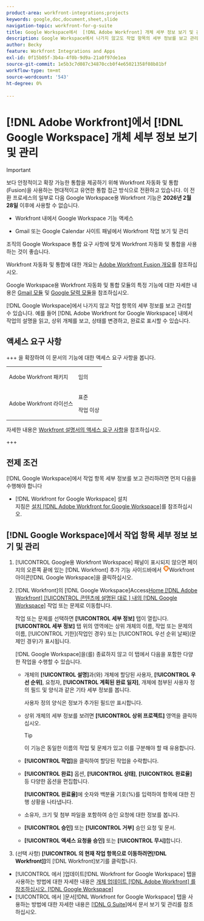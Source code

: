 ```yaml
---
product-area: workfront-integrations;projects
keywords: google,doc,document,sheet,slide
navigation-topic: workfront-for-g-suite
title: Google Workspace에서  [!DNL Adobe Workfront] 개체 세부 정보 보기 및 관리
description: Google Workspace에서 나가지 않고도 작업 항목의 세부 정보를 보고 관리할 수 있습니다. 예를 들어, Google Workspace의 경우  [!DNL Adobe Workfront]  내에서 작업의 설명을 읽고, 상위 개체를 보고, 상태를 변경하고, 완료로 표시할 수 있습니다.
author: Becky
feature: Workfront Integrations and Apps
exl-id: 0f15b05f-3b4a-4f0b-9d9a-21a0f97de1ea
source-git-commit: 1e5b3c7d087c34870ccb0f4e65021358f08b81bf
workflow-type: tm+mt
source-wordcount: '543'
ht-degree: 0%

---
```


# [!DNL Adobe Workfront]에서 [!DNL Google Workspace] 개체 세부 정보 보기 및 관리

>[!IMPORTANT]
>
>보다 안정적이고 확장 가능한 통합을 제공하기 위해 Workfront 자동화 및 통합(Fusion)을 사용하는 현대적이고 유연한 통합 접근 방식으로 전환하고 있습니다. 이 전환 프로세스의 일부로 다음 Google Workspace용 Workfront 기능은 **2026년 2월 28일** 이후에 사용할 수 없습니다.
>
>* Workfront 내에서 Google Workspace 기능 액세스
>
>* Gmail 또는 Google Calendar 사이트 패널에서 Workfront 작업 보기 및 관리
>
>조직의 Google Workspace 통합 요구 사항에 맞게 Workfront 자동화 및 통합을 사용하는 것이 좋습니다.
>
>Workfront 자동화 및 통합에 대한 개요는 [Adobe Workfront Fusion 개요](https://experienceleague.adobe.com/en/docs/workfront-fusion/using/get-started-with-fusion/understand-workfront-fusion/workfront-fusion-overview)를 참조하십시오.
>
>Google Workspace용 Workfront 자동화 및 통합 모듈의 특정 기능에 대한 자세한 내용은 [Gmail 모듈](https://experienceleague.adobe.com/en/docs/workfront-fusion/using/references/apps-and-their-modules/third-party-app-connectors/gmail-modules) 및 [Google 달력 모듈](https://experienceleague.adobe.com/en/docs/workfront-fusion/using/references/apps-and-their-modules/third-party-app-connectors/google-calendar-modules)을 참조하십시오.

[!DNL Google Workspace]에서 나가지 않고 작업 항목의 세부 정보를 보고 관리할 수 있습니다. 예를 들어 [!DNL Adobe Workfront for Google Workspace] 내에서 작업의 설명을 읽고, 상위 개체를 보고, 상태를 변경하고, 완료로 표시할 수 있습니다.

## 액세스 요구 사항

+++ 을 확장하여 이 문서의 기능에 대한 액세스 요구 사항을 봅니다.

<table style="table-layout:auto"> 
 <col> 
 <col> 
 <tbody> 
  <tr> 
   <td role="rowheader">Adobe Workfront 패키지</td> 
   <td> <p>임의</p> </td> 
  </tr> 
  <tr> 
   <td role="rowheader">Adobe Workfront 라이선스</td> 
   <td> <p>표준</p><p>작업 이상</p>
  </tr> 
 </tbody> 
</table>

자세한 내용은 [Workfront 설명서의 액세스 요구 사항](/help/quicksilver/administration-and-setup/add-users/access-levels-and-object-permissions/access-level-requirements-in-documentation.md)을 참조하십시오.

+++

## 전제 조건

[!DNL Google Workspace]에서 작업 항목 세부 정보를 보고 관리하려면 먼저 다음을 수행해야 합니다

* [!DNL Workfront for Google Workspace] 설치\
   지침은 [설치 [!DNL Adobe Workfront for Google Workspace]](../../workfront-integrations-and-apps/workfront-for-g-suite/install-workfront-for-gsuite.md)를 참조하십시오.

## [!DNL Google Workspace]에서 작업 항목 세부 정보 보기 및 관리

1. [!UICONTROL Google용 Workfront Workspace] 패널이 표시되지 않으면 페이지의 오른쪽 끝에 있는 [!DNL Workfront] 추가 기능 사이드바에서 ![ 아이콘 ](assets/wf-lion-icon.png)Workfront 아이콘[!DNL Google Workspace]을 클릭하십시오.
1. [!DNL Workfront]의 [!DNL Google Workspace]Access[Home [!DNL Adobe Workfront] [!UICONTROL  콘텐츠에 설명된 대로 ] 내의  [!DNL Google Workspace]](../../workfront-integrations-and-apps/workfront-for-g-suite/access-wf-home-content-from-g-suite.md) 작업 또는 문제로 이동합니다.

   작업 또는 문제를 선택하면 **[!UICONTROL 세부 정보]** 탭이 열립니다. **[!UICONTROL 세부 정보]** 탭 위의 영역에는 상위 개체의 이름, 작업 또는 문제의 이름, [!UICONTROL 기한]&#x200B;(작업인 경우) 또는 [!UICONTROL 우선 순위 날짜]&#x200B;(문제인 경우)가 표시됩니다.


   [!DNL Google Workspace]을(를) 종료하지 않고 이 탭에서 다음을 포함한 다양한 작업을 수행할 수 있습니다.

   * 개체의 **[!UICONTROL 설명]**&#x200B;과(와) 개체에 할당된 사용자, **[!UICONTROL 우선 순위]**, 요청자, **[!UICONTROL 계획된 완료 일자]**, 개체에 첨부된 사용자 정의 필드 및 양식과 같은 기타 세부 정보를 봅니다.

     사용자 정의 양식은 정보가 추가된 필드만 표시합니다.

   * 상위 개체의 세부 정보를 보려면 **[!UICONTROL 상위 프로젝트]** 영역을 클릭하십시오.

     >[!TIP]
     >
     >이 기능은 동일한 이름의 작업 및 문제가 있고 이를 구분해야 할 때 유용합니다.

   * **[!UICONTROL 작업]**&#x200B;을 클릭하여 할당된 작업을 수락합니다.
   * **[!UICONTROL 완료]** 옵션, **[!UICONTROL 상태]**, **[!UICONTROL 완료율]** 등 다양한 옵션을 편집합니다.

     **[!UICONTROL 완료율]**&#x200B;에 숫자와 백분율 기호(%)를 입력하여 항목에 대한 진행 상황을 나타냅니다.
   * 소유자, 크기 및 첨부 파일을 포함하여 승인 요청에 대한 정보를 봅니다.
   * **[!UICONTROL 승인]** 또는 **[!UICONTROL 거부]** 승인 요청 및 문서.

   * **[!UICONTROL 액세스 요청을 승인]** 또는 **[!UICONTROL 무시]**&#x200B;합니다.

1. (선택 사항) **[!UICONTROL 의 현재 작업 항목으로 이동하려면[!DNL Workfront]]**&#x200B;의 [!DNL Workfront]보기를 클릭합니다.

* [!UICONTROL 에서 ]업데이트[!DNL Workfront for Google Workspace] 탭을 사용하는 방법에 대한 자세한 내용은 [개체 업데이트 [!DNL Adobe Workfront] 를 참조하십시오. [!DNL Google Workspace]](../../workfront-integrations-and-apps/workfront-for-g-suite/update-a-workfront-object-in-gsuite.md)
* [!UICONTROL 에서 ]문서[!DNL Workfront for Google Workspace] 탭을 사용하는 방법에 대한 자세한 내용은 [[!DNL G Suite]](../../workfront-integrations-and-apps/workfront-for-g-suite/view-and-manage-documents-in-gsuite.md)에서 문서 보기 및 관리를 참조하십시오.
